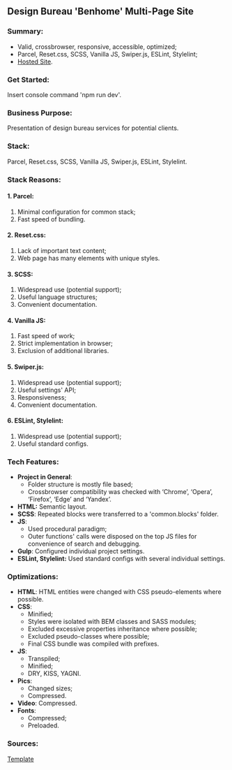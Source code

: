 ## Design Bureau 'Benhome' Multi-Page Site

### Summary:
- Valid, crossbrowser, responsive, accessible, optimized;
- Parcel, Reset.css, SCSS, Vanilla JS, Swiper.js, ESLint, Stylelint;
- [Hosted Site](http://f0677561.xsph.ru/).

### Get Started:

Insert console command 'npm run dev'.

### Business Purpose:

Presentation of design bureau services for potential clients.

### Stack:

Parcel, Reset.css, SCSS, Vanilla JS, Swiper.js, ESLint, Stylelint.

### Stack Reasons:

#### 1. Parcel: </br>

1. Minimal configuration for common stack;
2. Fast speed of bundling.

#### 2. Reset.css: </br>

1.  Lack of important text content;
2.  Web page has many elements with unique styles.

#### 3. SCSS: </br>

1.  Widespread use (potential support);
2.  Useful language structures;
3.  Convenient documentation.

#### 4. Vanilla JS: </br>

1. Fast speed of work;
2. Strict implementation in browser;
3. Exclusion of additional libraries.

#### 5. Swiper.js: </br>

1. Widespread use (potential support);
2. Useful settings' API;
3. Responsiveness;
4. Convenient documentation.

#### 6. ESLint, Stylelint:</br>
1. Widespread use (potential support);
2. Useful standard configs.

### Tech Features:

-   **Project in General**:
    -   Folder structure is mostly file based;
    -  	Crossbrowser compatibility was checked with ‘Chrome’, ‘Opera’, ‘Firefox’, ‘Edge’ and ‘Yandex’.
-   **HTML:**  Semantic layout.
-   **SCSS**: Repeated blocks were transferred to a 'common.blocks' folder.
 - **JS**: 
	 - Used procedural paradigm;
	 - Outer functions' calls were disposed on the top JS files for convenience of search and debugging.
-   **Gulp**: Configured individual project settings.
-   **ESLint, Stylelint:**  Used standard configs with several individual settings.

### Optimizations:
-   **HTML**: HTML entities were changed with CSS pseudo-elements where possible.
-   **CSS**:
	- Minified;
	- Styles were isolated with BEM classes and SASS modules;
	- Excluded excessive properties inheritance where possible;
	- Excluded pseudo-classes where possible;
	- Final CSS bundle was compiled with prefixes.
- **JS**:
	- Transpiled;
	- Minified;
	- DRY, KISS, YAGNI.
- **Pics**: 
	- Changed sizes;
	- Compressed.
- **Video**: Compressed.
- **Fonts**:
	- Compressed;
	- Preloaded.

### Sources:
[Template](https://themeforest.net/item/benhome-architecture-interior-figma-template/29986547)